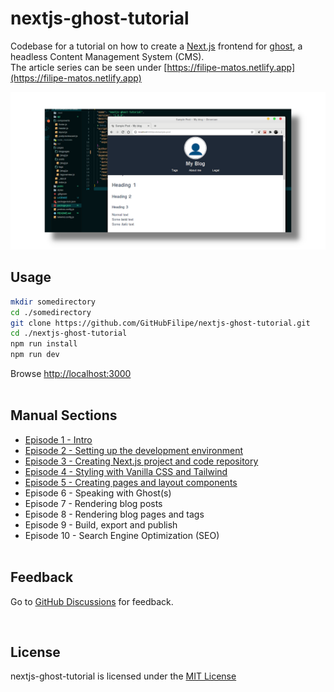 # nextjs-ghost-tutorial
Codebase for a tutorial on how to create a [Next.js](https://nextjs.org/) frontend for [ghost](https://ghost.org/), a headless Content Management System (CMS).<br/>
The article series can be seen under [https://filipe-matos.netlify.app](https://filipe-matos.netlify.app)


![](./public/github_socialpreview_nextjs-ghost-tutorial_1.png)

## Usage

```bash
mkdir somedirectory
cd ./somedirectory
git clone https://github.com/GitHubFilipe/nextjs-ghost-tutorial.git
cd ./nextjs-ghost-tutorial
npm run install
npm run dev
```

Browse [http://localhost:3000](http://localhost:3000) 
<br/><br/>

## Manual Sections

* [Episode 1 - Intro](https://filipe-matos.netlify.app/posts/nextjs-ghost-1-intro)
* [Episode 2 - Setting up the development environment](https://filipe-matos.netlify.app/posts/nextjs-ghost-2-setup-dev-env)
* [Episode 3 - Creating Next.js project and code repository](https://filipe-matos.netlify.app/posts/nextjs-ghost-3-create-nextjs-project)
* [Episode 4 - Styling with Vanilla CSS and Tailwind](https://filipe-matos.netlify.app/posts/nextjs-ghost-4-style-with-css-and-tailwind)
* [Episode 5 - Creating pages and layout components](https://filipe-matos.netlify.app/posts/nextjs-ghost-5-routing-and-layout-components)
* Episode 6 - Speaking with Ghost(s)
* Episode 7 - Rendering blog posts
* Episode 8 - Rendering blog pages and tags
* Episode 9 - Build, export and publish
* Episode 10 - Search Engine Optimization (SEO)
<br/><br/>

## Feedback

Go to [GitHub Discussions](https://github.com/GitHubFilipe/nextjs-ghost-tutorial/discussions) for feedback.


<br/>

## License
nextjs-ghost-tutorial is licensed under the [MIT License](LICENSE)